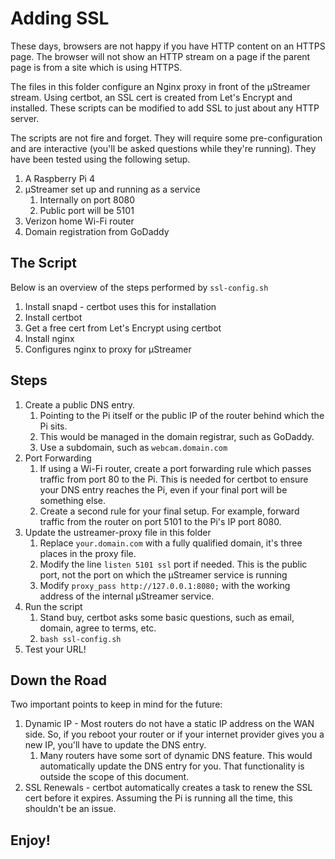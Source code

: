 # Adding SSL
These days, browsers are not happy if you have HTTP content on an HTTPS page.
The browser will not show an HTTP stream on a page if the parent page is from a site which is using HTTPS.

The files in this folder configure an Nginx proxy in front of the µStreamer stream.
Using certbot, an SSL cert is created from Let's Encrypt and installed.
These scripts can be modified to add SSL to just about any HTTP server.

The scripts are not fire and forget.
They will require some pre-configuration and are interactive (you'll be asked questions while they're running).
They have been tested using the following setup.
1. A Raspberry Pi 4
1. µStreamer set up and running as a service
    1. Internally on port 8080
    1. Public port will be 5101
1. Verizon home Wi-Fi router
1. Domain registration from GoDaddy

## The Script
Below is an overview of the steps performed by `ssl-config.sh`
1. Install snapd - certbot uses this for installation
1. Install certbot
1. Get a free cert from Let's Encrypt using certbot
1. Install nginx
1. Configures nginx to proxy for µStreamer

## Steps
1. Create a public DNS entry.
    1. Pointing to the Pi itself or the public IP of the router behind which the Pi sits.
    1. This would be managed in the domain registrar, such as GoDaddy.
    1. Use a subdomain, such as `webcam.domain.com`
1. Port Forwarding
    1. If using a Wi-Fi router, create a port forwarding rule which passes traffic from port 80 to the Pi. This is needed for certbot to ensure your DNS entry reaches the Pi, even if your final port will be something else.
    1. Create a second rule for your final setup. For example, forward traffic from the router on port 5101 to the Pi's IP port 8080.
1. Update the ustreamer-proxy file in this folder
    1. Replace `your.domain.com` with a fully qualified domain, it's three places in the proxy file.
    1. Modify the line `listen 5101 ssl` port if needed. This is the public port, not the port on which the µStreamer service is running
    1. Modify `proxy_pass http://127.0.0.1:8080;` with the working address of the internal µStreamer service.
1. Run the script
    1. Stand buy, certbot asks some basic questions, such as email, domain, agree to terms, etc.
    1. `bash ssl-config.sh`
1. Test your URL!

## Down the Road
Two important points to keep in mind for the future:
1. Dynamic IP - Most routers do not have a static IP address on the WAN side. So, if you reboot your router or if your internet provider gives you a new IP, you'll have to update the DNS entry.
    1. Many routers have some sort of dynamic DNS feature. This would automatically update the DNS entry for you. That functionality is outside the scope of this document.
1. SSL Renewals - certbot automatically creates a task to renew the SSL cert before it expires. Assuming the Pi is running all the time, this shouldn't be an issue.

## Enjoy!
